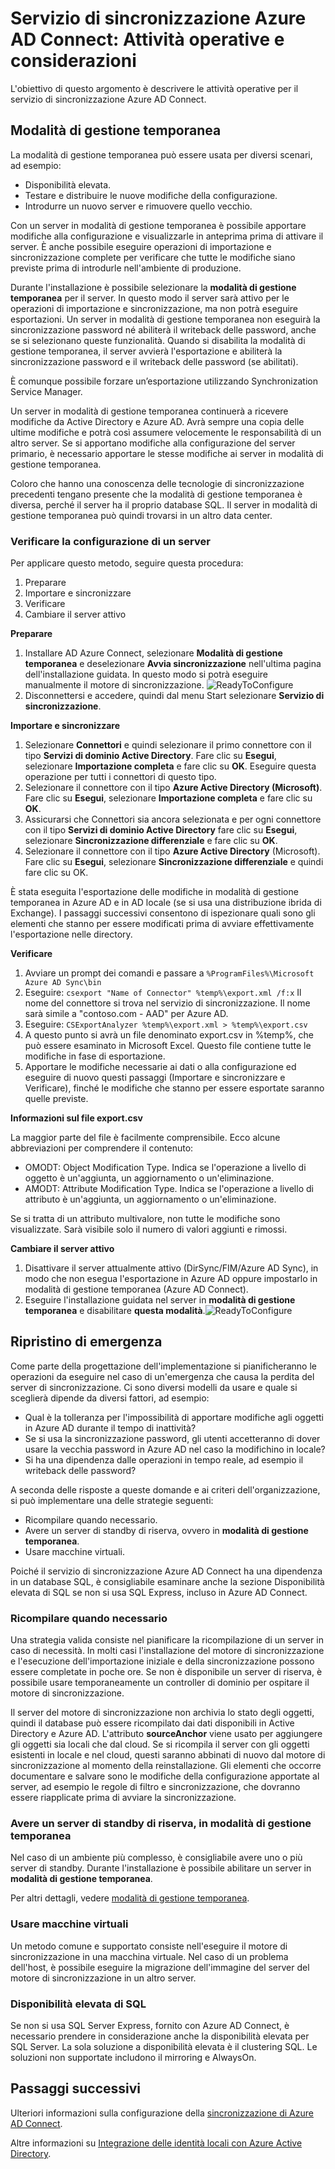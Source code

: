 <properties
   pageTitle="Servizio di sincronizzazione Azure AD Connect: Attività operative e considerazioni | Microsoft Azure"
   description="Questo argomento descrive le attività operative per il servizio di sincronizzazione Azure AD Connect e come prepararsi per il funzionamento di questo componente."
   services="active-directory"
   documentationCenter=""
   authors="AndKjell"
   manager="StevenPo"
   editor=""/>

<tags
   ms.service="active-directory"
   ms.devlang="na"
   ms.topic="article"
   ms.tgt_pltfrm="na"
   ms.workload="identity"
   ms.date="06/02/2016"
   ms.author="andkjell"/>

# Servizio di sincronizzazione Azure AD Connect: Attività operative e considerazioni
L'obiettivo di questo argomento è descrivere le attività operative per il servizio di sincronizzazione Azure AD Connect.

## Modalità di gestione temporanea
La modalità di gestione temporanea può essere usata per diversi scenari, ad esempio:

-	Disponibilità elevata.
-	Testare e distribuire le nuove modifiche della configurazione.
-	Introdurre un nuovo server e rimuovere quello vecchio.

Con un server in modalità di gestione temporanea è possibile apportare modifiche alla configurazione e visualizzarle in anteprima prima di attivare il server. È anche possibile eseguire operazioni di importazione e sincronizzazione complete per verificare che tutte le modifiche siano previste prima di introdurle nell'ambiente di produzione.

Durante l'installazione è possibile selezionare la **modalità di gestione temporanea** per il server. In questo modo il server sarà attivo per le operazioni di importazione e sincronizzazione, ma non potrà eseguire esportazioni. Un server in modalità di gestione temporanea non eseguirà la sincronizzazione password né abiliterà il writeback delle password, anche se si selezionano queste funzionalità. Quando si disabilita la modalità di gestione temporanea, il server avvierà l'esportazione e abiliterà la sincronizzazione password e il writeback delle password (se abilitati).

È comunque possibile forzare un’esportazione utilizzando Synchronization Service Manager.

Un server in modalità di gestione temporanea continuerà a ricevere modifiche da Active Directory e Azure AD. Avrà sempre una copia delle ultime modifiche e potrà così assumere velocemente le responsabilità di un altro server. Se si apportano modifiche alla configurazione del server primario, è necessario apportare le stesse modifiche ai server in modalità di gestione temporanea.

Coloro che hanno una conoscenza delle tecnologie di sincronizzazione precedenti tengano presente che la modalità di gestione temporanea è diversa, perché il server ha il proprio database SQL. Il server in modalità di gestione temporanea può quindi trovarsi in un altro data center.

### Verificare la configurazione di un server
Per applicare questo metodo, seguire questa procedura:

1. Preparare
2. Importare e sincronizzare
3. Verificare
4. Cambiare il server attivo

**Preparare**

1. Installare AD Azure Connect, selezionare **Modalità di gestione temporanea** e deselezionare **Avvia sincronizzazione** nell'ultima pagina dell'installazione guidata. In questo modo si potrà eseguire manualmente il motore di sincronizzazione. ![ReadyToConfigure](./media/active-directory-aadconnectsync-operations/readytoconfigure.png)
2. Disconnettersi e accedere, quindi dal menu Start selezionare **Servizio di sincronizzazione**.

**Importare e sincronizzare**

1. Selezionare **Connettori** e quindi selezionare il primo connettore con il tipo **Servizi di dominio Active Directory**. Fare clic su **Esegui**, selezionare **Importazione completa** e fare clic su **OK**. Eseguire questa operazione per tutti i connettori di questo tipo.
2. Selezionare il connettore con il tipo **Azure Active Directory (Microsoft)**. Fare clic su **Esegui**, selezionare **Importazione completa** e fare clic su **OK**.
3. Assicurarsi che Connettori sia ancora selezionata e per ogni connettore con il tipo **Servizi di dominio Active Directory** fare clic su **Esegui**, selezionare **Sincronizzazione differenziale** e fare clic su **OK**.
4. Selezionare il connettore con il tipo **Azure Active Directory** (Microsoft). Fare clic su **Esegui**, selezionare **Sincronizzazione differenziale** e quindi fare clic su OK.

È stata eseguita l'esportazione delle modifiche in modalità di gestione temporanea in Azure AD e in AD locale (se si usa una distribuzione ibrida di Exchange). I passaggi successivi consentono di ispezionare quali sono gli elementi che stanno per essere modificati prima di avviare effettivamente l'esportazione nelle directory.

**Verificare**

1. Avviare un prompt dei comandi e passare a `%ProgramFiles%\Microsoft Azure AD Sync\bin`
2. Eseguire: `csexport "Name of Connector" %temp%\export.xml /f:x` Il nome del connettore si trova nel servizio di sincronizzazione. Il nome sarà simile a "contoso.com - AAD" per Azure AD.
3. Eseguire: `CSExportAnalyzer %temp%\export.xml > %temp%\export.csv`
4. A questo punto si avrà un file denominato export.csv in %temp%, che può essere esaminato in Microsoft Excel. Questo file contiene tutte le modifiche in fase di esportazione.
5. Apportare le modifiche necessarie ai dati o alla configurazione ed eseguire di nuovo questi passaggi (Importare e sincronizzare e Verificare), finché le modifiche che stanno per essere esportate saranno quelle previste.

**Informazioni sul file export.csv**

La maggior parte del file è facilmente comprensibile. Ecco alcune abbreviazioni per comprendere il contenuto:

- OMODT: Object Modification Type. Indica se l'operazione a livello di oggetto è un'aggiunta, un aggiornamento o un'eliminazione.
- AMODT: Attribute Modification Type. Indica se l'operazione a livello di attributo è un'aggiunta, un aggiornamento o un'eliminazione.

Se si tratta di un attributo multivalore, non tutte le modifiche sono visualizzate. Sarà visibile solo il numero di valori aggiunti e rimossi.

**Cambiare il server attivo**

1. Disattivare il server attualmente attivo (DirSync/FIM/Azure AD Sync), in modo che non esegua l'esportazione in Azure AD oppure impostarlo in modalità di gestione temporanea (Azure AD Connect).
2. Eseguire l'installazione guidata nel server in **modalità di gestione temporanea** e disabilitare **questa modalità**.![ReadyToConfigure](./media/active-directory-aadconnectsync-operations/additionaltasks.png)

## Ripristino di emergenza
Come parte della progettazione dell'implementazione si pianificheranno le operazioni da eseguire nel caso di un'emergenza che causa la perdita del server di sincronizzazione. Ci sono diversi modelli da usare e quale si sceglierà dipende da diversi fattori, ad esempio:

-	Qual è la tolleranza per l'impossibilità di apportare modifiche agli oggetti in Azure AD durante il tempo di inattività?
-	Se si usa la sincronizzazione password, gli utenti accetteranno di dover usare la vecchia password in Azure AD nel caso la modifichino in locale?
-	Si ha una dipendenza dalle operazioni in tempo reale, ad esempio il writeback delle password?

A seconda delle risposte a queste domande e ai criteri dell'organizzazione, si può implementare una delle strategie seguenti:

-	Ricompilare quando necessario.
-	Avere un server di standby di riserva, ovvero in **modalità di gestione temporanea**.
-	Usare macchine virtuali.

Poiché il servizio di sincronizzazione Azure AD Connect ha una dipendenza in un database SQL, è consigliabile esaminare anche la sezione Disponibilità elevata di SQL se non si usa SQL Express, incluso in Azure AD Connect.

### Ricompilare quando necessario
Una strategia valida consiste nel pianificare la ricompilazione di un server in caso di necessità. In molti casi l'installazione del motore di sincronizzazione e l'esecuzione dell'importazione iniziale e della sincronizzazione possono essere completate in poche ore. Se non è disponibile un server di riserva, è possibile usare temporaneamente un controller di dominio per ospitare il motore di sincronizzazione.

Il server del motore di sincronizzazione non archivia lo stato degli oggetti, quindi il database può essere ricompilato dai dati disponibili in Active Directory e Azure AD. L'attributo **sourceAnchor** viene usato per aggiungere gli oggetti sia locali che dal cloud. Se si ricompila il server con gli oggetti esistenti in locale e nel cloud, questi saranno abbinati di nuovo dal motore di sincronizzazione al momento della reinstallazione. Gli elementi che occorre documentare e salvare sono le modifiche della configurazione apportate al server, ad esempio le regole di filtro e sincronizzazione, che dovranno essere riapplicate prima di avviare la sincronizzazione.

### Avere un server di standby di riserva, in modalità di gestione temporanea
Nel caso di un ambiente più complesso, è consigliabile avere uno o più server di standby. Durante l'installazione è possibile abilitare un server in **modalità di gestione temporanea**.

Per altri dettagli, vedere [modalità di gestione temporanea](#staging-mode).

### Usare macchine virtuali
Un metodo comune e supportato consiste nell'eseguire il motore di sincronizzazione in una macchina virtuale. Nel caso di un problema dell'host, è possibile eseguire la migrazione dell'immagine del server del motore di sincronizzazione in un altro server.

### Disponibilità elevata di SQL
Se non si usa SQL Server Express, fornito con Azure AD Connect, è necessario prendere in considerazione anche la disponibilità elevata per SQL Server. La sola soluzione a disponibilità elevata è il clustering SQL. Le soluzioni non supportate includono il mirroring e AlwaysOn.

## Passaggi successivi
Ulteriori informazioni sulla configurazione della [sincronizzazione di Azure AD Connect](active-directory-aadconnectsync-whatis.md).

Altre informazioni su [Integrazione delle identità locali con Azure Active Directory](active-directory-aadconnect.md).

<!---HONumber=AcomDC_0608_2016-->